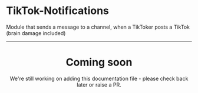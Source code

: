# TikTok-Notifications

Module that sends a message to a channel, when a TikToker posts a TikTok (brain damage included)

<ModuleOverview moduleName="tiktok-notifications" />

---

<center><h1>Coming soon</h1></center>
<center>We're still working on adding this documentation file - please check back later or raise a PR.</center>
